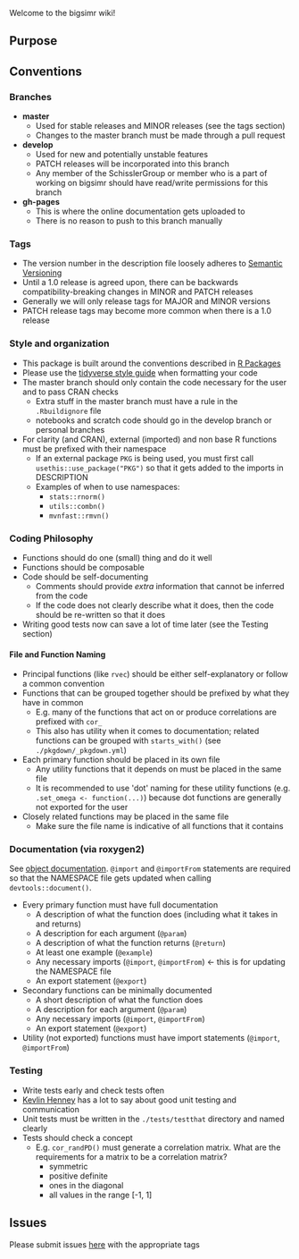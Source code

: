 Welcome to the bigsimr wiki!

## Purpose

## Conventions

### Branches

* **master**
  * Used for stable releases and MINOR releases (see the tags section)
  * Changes to the master branch must be made through a pull request
* **develop**
  * Used for new and potentially unstable features
  * PATCH releases will be incorporated into this branch
  * Any member of the SchisslerGroup or member who is a part of working on bigsimr should have read/write permissions for this branch
* **gh-pages**
  * This is where the online documentation gets uploaded to
  * There is no reason to push to this branch manually

### Tags

* The version number in the description file loosely adheres to [Semantic Versioning](https://semver.org/)
* Until a 1.0 release is agreed upon, there can be backwards compatibility-breaking changes in MINOR and PATCH releases
* Generally we will only release tags for MAJOR and MINOR versions
* PATCH release tags may become more common when there is a 1.0 release

### Style and organization

* This package is built around the conventions described in [R Packages](https://r-pkgs.org/)
* Please use the [tidyverse style guide](https://style.tidyverse.org/) when formatting your code
* The master branch should only contain the code necessary for the user and to pass CRAN checks
  * Extra stuff in the master branch must have a rule in the `.Rbuildignore` file
  * notebooks and scratch code should go in the develop branch or personal branches
* For clarity (and CRAN), external (imported) and non base R functions must be prefixed with their namespace
  * If an external package `PKG` is being used, you must first call `usethis::use_package("PKG")` so that it gets added to the imports in DESCRIPTION
  * Examples of when to use namespaces:
    * `stats::rnorm()`
    * `utils::combn()`
    * `mvnfast::rmvn()`

### Coding Philosophy

* Functions should do one (small) thing and do it well
* Functions should be composable
* Code should be self-documenting
  * Comments should provide _extra_ information that cannot be inferred from the code
  * If the code does not clearly describe what it does, then the code should be re-written so that it does
* Writing good tests now can save a lot of time later (see the Testing section)

#### File and Function Naming

* Principal functions (like `rvec`) should be either self-explanatory or follow a common convention
* Functions that can be grouped together should be prefixed by what they have in common
  * E.g. many of the functions that act on or produce correlations are prefixed with `cor_`
  * This also has utility when it comes to documentation; related functions can be grouped with `starts_with()` (see `./pkgdown/_pkgdown.yml`)
* Each primary function should be placed in its own file
  * Any utility functions that it depends on must be placed in the same file
  * It is recommended to use 'dot' naming for these utility functions (e.g. `.set_omega <- function(...)`) because dot functions are generally not exported for the user
* Closely related functions may be placed in the same file
  * Make sure the file name is indicative of all functions that it contains

### Documentation (via roxygen2)

See [object documentation](https://r-pkgs.org/man.html). `@import` and `@importFrom` statements are required so that the NAMESPACE file gets updated when calling `devtools::document()`.

* Every primary function must have full documentation
  * A description of what the function does (including what it takes in and returns)
  * A description for each argument (`@param`)
  * A description of what the function returns (`@return`)
  * At least one example (`@example`)
  * Any necessary imports (`@import`, `@importFrom`) <- this is for updating the NAMESPACE file
  * An export statement (`@export`)
* Secondary functions can be minimally documented
  * A short description of what the function does
  * A description for each argument (`@param`)
  * Any necessary imports (`@import`, `@importFrom`)
  * An export statement (`@export`)
* Utility (not exported) functions must have import statements (`@import`, `@importFrom`)

### Testing

* Write tests early and check tests often
* [Kevlin Henney](https://www.youtube.com/watch?v=azoucC_fwzw) has a lot to say about good unit testing and communication
* Unit tests must be written in the `./tests/testthat` directory and named clearly
* Tests should check a concept
  * E.g. `cor_randPD()` must generate a correlation matrix. What are the requirements for a matrix to be a correlation matrix?
    * symmetric
    * positive definite
    * ones in the diagonal
    * all values in the range [-1, 1]

## Issues

Please submit issues [here](https://github.com/SchisslerGroup/bigsimr/issues) with the appropriate tags

